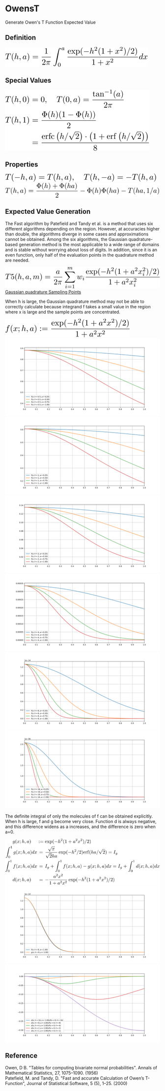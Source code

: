 # OwensT

Generate Owen's T Function Expected Value

## Definition

![define](https://github.com/tk-yoshimura/OwensT/blob/main/figures/define.svg)  

## Special Values

![special values](https://github.com/tk-yoshimura/OwensT/blob/main/figures/svalue.svg)  

## Properties

![symmetry](https://github.com/tk-yoshimura/OwensT/blob/main/figures/symmetry.svg)  
![formula](https://github.com/tk-yoshimura/OwensT/blob/main/figures/formula.svg)  

## Expected Value Generation

The Fast algorithm by Patefield and Tandy et al. is a method that uses six different algorithms depending on the region.
However, at accuracies higher than double, the algorithms diverge in some cases and approximations cannot be obtained.
Among the six algorithms, the Gaussian quadrature-based generation method is the most applicable to a wide range of domains and is stable without worrying about loss of digits.
In addition, since it is an even function, only half of the evaluation points in the quadrature method are needed.

![t5algo](https://github.com/tk-yoshimura/OwensT/blob/main/figures/t5algo.svg)  
[Gaussian quadrature Sampling Points](https://github.com/tk-yoshimura/LegendrePolynomialRoot)  

When h is large, the Gaussian quadrature method may not be able to correctly calculate because integrand f takes a small value in the region where x is large and the sample points are concentrated.

![gauss_integrand](https://github.com/tk-yoshimura/OwensT/blob/main/figures/gauss_integrand.svg)  
![integrand_hp5](https://github.com/tk-yoshimura/OwensT/blob/main/figures/integrand_hp5.svg)  
![integrand_h1](https://github.com/tk-yoshimura/OwensT/blob/main/figures/integrand_h1.svg)  
![integrand_h2](https://github.com/tk-yoshimura/OwensT/blob/main/figures/integrand_h2.svg)  
![integrand_h4](https://github.com/tk-yoshimura/OwensT/blob/main/figures/integrand_h4.svg)  
![integrand_h8](https://github.com/tk-yoshimura/OwensT/blob/main/figures/integrand_h8.svg)  
![integrand_h16](https://github.com/tk-yoshimura/OwensT/blob/main/figures/integrand_h16.svg)  

The definite integral of only the molecules of f can be obtained explicitly. When h is large, f and g become very close. 
Function d is always negative, and this difference widens as a increases, and the difference is zero when a=0.

![delta](https://github.com/tk-yoshimura/OwensT/blob/main/figures/delta.svg)  
![delta plot](https://github.com/tk-yoshimura/OwensT/blob/main/figures/delta_plot.svg)  
![delta df](https://github.com/tk-yoshimura/OwensT/blob/main/figures/delta_df.svg)  

## Reference

Owen, D B. "Tables for computing bivariate normal probabilities". Annals of Mathematical Statistics, 27, 1075–1090. (1956)  
Patefield, M. and Tandy, D. "Fast and accurate Calculation of Owen’s T-Function", Journal of Statistical Software, 5 (5), 1–25. (2000) 